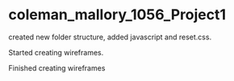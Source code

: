 # coleman_mallory_1056_Project1
created new folder structure, added javascript and reset.css.


Started creating wireframes.


Finished creating wireframes
